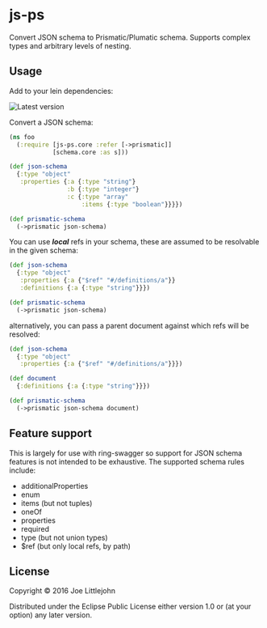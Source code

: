 # js-ps

Convert JSON schema to Prismatic/Plumatic schema. Supports complex types and arbitrary levels of nesting.

## Usage

Add to your lein dependencies:


![Latest version](https://clojars.org/js-ps/latest-version.svg)

Convert a JSON schema:

```clj
(ns foo
  (:require [js-ps.core :refer [->prismatic]]
            [schema.core :as s]))

(def json-schema
  {:type "object"
   :properties {:a {:type "string"}
                :b {:type "integer"}
                :c {:type "array"
                    :items {:type "boolean"}}}})

(def prismatic-schema
  (->prismatic json-schema)
```

You can use _**local**_ refs in your schema, these are assumed to be resolvable in the given schema:

```clj
(def json-schema
  {:type "object"
   :properties {:a {"$ref" "#/definitions/a"}}
   :definitions {:a {:type "string"}}})

(def prismatic-schema
  (->prismatic json-schema)
```

alternatively, you can pass a parent document against which refs will be resolved:


```clj
(def json-schema
  {:type "object"
   :properties {:a {"$ref" "#/definitions/a"}}})

(def document
  {:definitions {:a {:type "string"}}})

(def prismatic-schema
  (->prismatic json-schema document)
```

## Feature support

This is largely for use with ring-swagger so support for JSON schema features is not intended to be exhaustive. The supported schema rules include:

* additionalProperties
* enum
* items (but not tuples)
* oneOf
* properties
* required
* type (but not union types)
* $ref (but only local refs, by path)

## License

Copyright © 2016 Joe Littlejohn

Distributed under the Eclipse Public License either version 1.0 or (at
your option) any later version.
